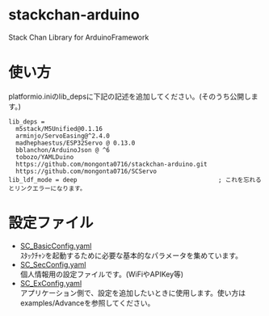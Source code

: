 # stackchan-arduino
Stack Chan Library for ArduinoFramework

# 使い方

platformio.iniのlib_depsに下記の記述を追加してください。(そのうち公開します。)

```
lib_deps = 
  m5stack/M5Unified@0.1.16
  arminjo/ServoEasing@^2.4.0
  madhephaestus/ESP32Servo @ 0.13.0
  bblanchon/ArduinoJson @ ^6
  tobozo/YAMLDuino
  https://github.com/mongonta0716/stackchan-arduino.git
  https://github.com/mongonta0716/SCServo
lib_ldf_mode = deep                                       ; これを忘れるとリンクエラーになります。
```

# 設定ファイル
- [SC_BasicConfig.yaml](./data/yaml/SC_BasicConfig.yaml)<br>ｽﾀｯｸﾁｬﾝを起動するために必要な基本的なパラメータを集めています。
- [SC_SecConfig.yaml](./data/yaml/SC_SecConfig.yaml)<br>個人情報用の設定ファイルです。(WiFiやAPIKey等)
- [SC_ExConfig.yaml](./data/yaml/SC_ExConfig.yaml)<br>アプリケーション側で、設定を追加したいときに使用します。使い方はexamples/Advanceを参照してください。

